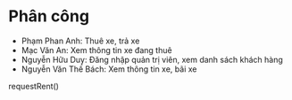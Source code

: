 # Phân công
- Phạm Phan Anh: Thuê xe, trả xe
- Mạc Văn An: Xem thông tin xe đang thuê
- Nguyễn Hữu Duy: Đăng nhập quản trị viên, xem danh sách khách hàng
- Nguyễn Văn Thế Bách: Xem thông tin xe, bãi xe 

requestRent() 